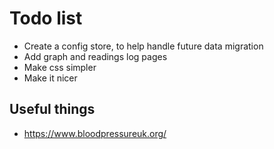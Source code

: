 # Todo list

* Create a config store, to help handle future data migration
* Add graph and readings log pages
* Make css simpler
* Make it nicer

## Useful things

* https://www.bloodpressureuk.org/